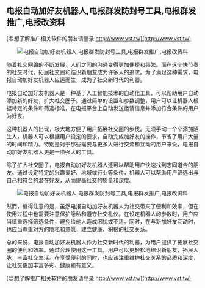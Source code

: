 ## **电报自动加好友机器人,电报群发防封号工具,电报群发推广,电报改资料**

[😍想了解推广相关软件的朋友请登录 http://www.vst.tw](http://www.vst.tw)

 <center><img src="https://vst.tw/MP4/tuiguang/png/7.png" alt="电报自动加好友机器人,电报群发防封号工具,电报群发推广,电报改资料"></center>

随着社交网络的不断发展，人们之间的沟通变得更加便捷和频繁。而在这个快节奏的社交时代，拓展社交圈和结识新朋友成为许多人的追求。为了满足这种需求，电报自动加好友机器人应运而生，成为了社交新时代的利器。

电报自动加好友机器人是一种基于人工智能技术的自动化工具，可以帮助用户自动添加新的好友，扩大社交圈子。通过简单的设置和参数调整，用户可以让机器人根据特定的条件和筛选标准，在电报平台上自动发送邀请信息并添加符合条件的用户为好友。

这种机器人的出现，极大地方便了用户拓展社交圈的步伐。无须手动一个个添加陌生人，机器人可以根据用户设定的要求，自动完成加好友的操作，节省了用户大量的时间和精力。特别是对于那些需要与更多人进行交流和互动的用户来说，电报自动加好友机器人更是一项强大的工具。

除了扩大社交圈子，电报自动加好友机器人还可以帮助用户快速找到志同道合的朋友。通过设定特定的兴趣爱好、地域或行业等条件，机器人可以帮助用户筛选出与自己相符合的潜在好友，从而提高社交的质量和深度。

 <center><img src="https://vst.tw/MP4/tuiguang/png/5.png" alt="电报自动加好友机器人,电报群发防封号工具,电报群发推广,电报改资料"></center>

然而，值得注意的是，虽然电报自动加好友机器人为社交带来了便利和效率，但在使用过程中也需要注意保护隐私和遵守社交礼仪。在设定机器人的参数时，用户应当慎重选择筛选条件，避免给他人造成困扰或不适。同时，在与新加好友互动时，也应当尊重对方的隐私和意愿，建立健康、积极的社交关系。

总的来说，电报自动加好友机器人作为社交新时代的利器，为用户提供了拓展社交圈的便利和效率。通过合理使用这一工具，用户可以更轻松地结识新朋友，拓展人脉，丰富社交生活。在享受便利的同时，也应该注重维护社交关系的品质和深度，让社交更加丰富多彩、健康和有意义。

[😍想了解推广相关软件的朋友请登录 http://www.vst.tw](http://www.vst.tw)



